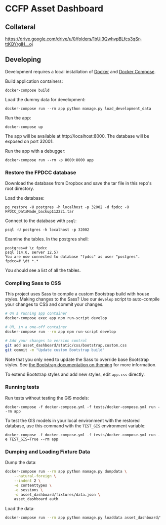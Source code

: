 # CCFP Asset Dashboard

## Collateral
https://drive.google.com/drive/u/0/folders/1bUi3QwhvpBLfcs3qSr-ttKQYrglH__oj

## Developing

Development requires a local installation of [Docker](https://docs.docker.com/install/)
and [Docker Compose](https://docs.docker.com/compose/install/).

Build application containers:

```
docker-compose build
```

Load the dummy data for development:
```
docker-compose run --rm app python manage.py load_development_data
```

Run the app:

```
docker-compose up
```

The app will be available at http://localhost:8000. The database will be exposed
on port 32001.

Run the app with a debugger:
```
docker-compose run --rm -p 8000:8000 app
```

### Restore the FPDCC database
Download the database from Dropbox and save the tar file in this repo's root directory.

Load the database:
```
pg_restore -U postgres -h localhost -p 32002 -d fpdcc -O FPDCC_DataMade_backup112221.tar
```

Connect to the database with `psql`:
```
psql -U postgres -h localhost -p 32002
```

Examine the tables. In the postgres shell:
```
postgres=# \c fpdcc
psql (14.0, server 12.5)
You are now connected to database "fpdcc" as user "postgres".
fpdcc=# \dt *.*
```

You should see a list of all the tables.

### Compiling Sass to CSS

This project uses Sass to compile a custom Bootstrap build with house styles.
Making changes to the Sass? Use our `develop` script to auto-compile your
changes to CSS and commit your changes.

```bash
# On a running app container
docker-compose exec app npm run-script develop

# OR, in a one-off container
docker-compose run --rm app npm run-script develop

# Add your changes to version control
git add asset_dashboard/static/css/bootstrap.custom.css
git commit -m "Update custom Bootstrap build"
```

Note that you only need to update the Sass to override base Bootstrap styles.
See [the Bootstrap documentation on theming](https://getbootstrap.com/docs/4.5/getting-started/theming/)
for more information.

To extend Bootstrap styles and add new styles, edit `app.css` directly.

### Running tests

Run tests without testing the GIS models:

```
docker-compose -f docker-compose.yml -f tests/docker-compose.yml run --rm app
```

To test the GIS models in your local environment with the restored database, use this command with the `TEST_GIS` environment variable:
```
docker-compose -f docker-compose.yml -f tests/docker-compose.yml run -e TEST_GIS=True --rm app
```

### Dumping and Loading Fixture Data
Dump the data:
```bash
docker-compose run --rm app python manage.py dumpdata \
    --natural-foreign \
    --indent 2 \
    -e contenttypes \
    -e sessions \
    -o asset_dashboard/fixtures/data.json \
    asset_dashboard auth
```

Load the data:
```bash
docker-compose run --rm app python manage.py loaddata asset_dashboard/fixtures/data.json
```
